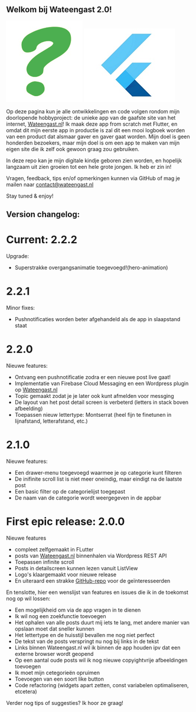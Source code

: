 ## Welkom bij Wateengast 2.0!
![vraagteken-2](vraagteken-2.png)
![flutterlogo](flutter200.jpg)

Op deze pagina kun je alle ontwikkelingen en code volgen rondom mijn doorlopende hobbyproject: de unieke app van de gaafste site van het internet, [Wateengast.nl](https://www.wateengast.nl)! Ik maak deze app from scratch met Flutter, en omdat dit mijn eerste app in productie is zal dit een mooi logboek worden van een product dat alsmaar gaver en gaver gaat worden. Mijn doel is geen honderden bezoekers, maar mijn doel is om een app te maken van mijn eigen site die ik zelf ook gewoon graag zou gebruiken. 

In deze repo kan je mijn digitale kindje geboren zien worden, en hopelijk langzaam uit zien groeien tot een hele grote jongen. Ik heb er zin in!

Vragen, feedback, tips en/of opmerkingen kunnen via GitHub of mag je mailen naar contact@wateengast.nl

Stay tuned & enjoy!


## Version changelog:

# Current: 2.2.2
Upgrade:
- Superstrakke overgangsanimatie toegevoegd!(hero-animation)

# 2.2.1
Minor fixes:
- Pushnotificaties worden beter afgehandeld als de app in slaapstand staat

# 2.2.0
Nieuwe features:
- Ontvang een pushnotificatie zodra er een nieuwe post live gaat!
- Implementatie van Firebase Cloud Messaging en een Wordpress plugin op [Wateengast.nl](https://www.wateengast.nl)
- Topic gemaakt zodat je je later ook kunt afmelden voor messging
- De layout van het post detail screen is verbeterd (letters in stack boven afbeelding)
- Toepassen nieuw lettertype: Montserrat (heel fijn te finetunen in lijnafstand, letterafstand, etc.)

# 2.1.0
Nieuwe features:
- Een drawer-menu toegevoegd waarmee je op categorie kunt filteren
- De inifinite scroll list is niet meer oneindig, maar eindigt na de laatste post
- Een basic filter op de categorielijst toegepast
- De naam van de categorie wordt weergegeven in de appbar

# First epic release: 2.0.0
Nieuwe features 
- compleet zelfgemaakt in FLutter
- posts van [Wateengast.nl](https://www.wateengast.nl) binnenhalen via Wordpress REST API
- Toepassen infinite scroll
- Posts in detailscreen kunnen lezen vanuit ListView
- Logo's klaargemaakt voor nieuwe release
- En uiteraard een strakke [GitHub-repo](https://github.com/reinonlein/wateengast/tree/master/apps/Flutter/wateengast) voor de geïnteresseerden


En tenslotte, hier een wenslijst van features en issues die ik in de toekomst nog op wil lossen:
- Een mogelijkheid om via de app vragen in te dienen
- Ik wil nog een zoekfunctie toevoegen
- Het ophalen van alle posts duurt mij iets te lang, met andere manier van opslaan moet dat sneller kunnen
- Het lettertype en de huisstijl bevallen me nog niet perfect
- De tekst van de posts verspringt nu nog bij links in de tekst
- Links binnen Wateengast.nl wil ik binnen de app houden ipv dat een externe browser wordt geopend
- Op een aantal oude posts wil ik nog nieuwe copyightvrije afbeeldingen toevoegen
- Ik moet mijn cetegorieën opruimen
- Toevoegen van een soort like button
- Code refactoring (widgets apart zetten, const variabelen optimaliseren, etcetera)

Verder nog tips of suggesties? Ik hoor ze graag!